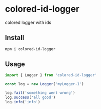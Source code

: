 # colored-id-logger

colored logger with ids

## Install

```bash
npm i colored-id-logger
```

## Usage

```typescript
import { Logger } from 'colored-id-logger'

const log = new Logger('myLogger-1')

log.fail('something went wrong')
log.success('all good')
log.info('info')
```
